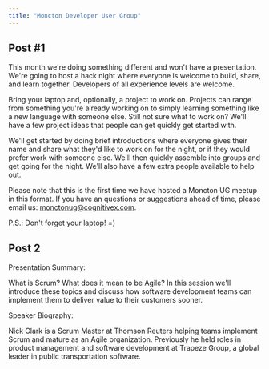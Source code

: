 ```yaml
---
title: "Moncton Developer User Group"
---
```



## Post #1

This month we're doing something different and won't have a presentation. We're going to host a hack night where everyone is welcome to build, share, and learn together. Developers of all experience levels are welcome.

Bring your laptop and, optionally, a project to work on. Projects can range from something you're already working on to simply learning something like a new language with someone else. Still not sure what to work on? We'll have a few project ideas that people can get quickly get started with.

We'll get started by doing brief introductions where everyone gives their name and share what they'd like to work on for the night, or if they would prefer work with someone else. We'll then quickly assemble into groups and get going for the night. We'll also have a few extra people available to help out.

Please note that this is the first time we have hosted a Moncton UG meetup in this format.  If you have an questions or suggestions ahead of time, please email us: monctonug@cognitivex.com.

P.S.: Don't forget your laptop! =)


## Post 2

Presentation Summary:

What is Scrum? What does it mean to be Agile? In this session we'll introduce these topics and discuss how software development teams can implement them to deliver value to their customers sooner.

Speaker Biography:

Nick Clark is a Scrum Master at Thomson Reuters helping teams implement Scrum and mature as an Agile organization. Previously he held roles in product management and software development at Trapeze Group, a global leader in public transportation software.
